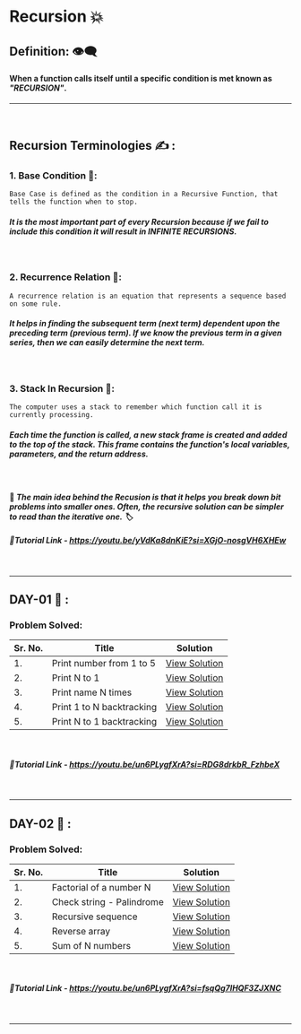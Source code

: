 # Recursion :boom:
## Definition: :eye_speech_bubble: 
#### When a function calls itself until a specific condition is met known as _"RECURSION"_.
---
<br/>

## Recursion Terminologies  :writing_hand: :

### 1. Base Condition :rocket::
```
Base Case is defined as the condition in a Recursive Function, that tells the function when to stop.
```
##### It is the most important part of every Recursion because if we fail to include this condition it will result in INFINITE RECURSIONS.
<br/>

### 2. Recurrence Relation :rocket::
```
A recurrence relation is an equation that represents a sequence based on some rule.
```
##### It helps in finding the subsequent term (next term) dependent upon the preceding term (previous term). If we know the previous term in a given series, then we can easily determine the next term.
<br/>

### 3. Stack In Recursion :rocket::
```
The computer uses a stack to remember which function call it is currently processing.
```
##### Each time the function is called, a new stack frame is created and added to the top of the stack. This frame contains the function's local variables, parameters, and the return address.

<br/>


#### :pushpin:  _The main idea behind the Recusion is that it helps you break down bit problems into smaller ones. Often, the recursive solution can be simpler to read than the iterative one. :label:_

##### 🎥Tutorial Link - https://youtu.be/yVdKa8dnKiE?si=XGjO-nosgVH6XHEw

<br/>

---

## DAY-01 :orange_book: :
### Problem Solved:
| Sr. No. | Title | Solution |
|---------|-------|----------|
|1.| Print number from 1 to 5 | [View Solution](./DAY-01/print-1-to-5.cpp)|
|2.| Print N to 1 | [View Solution](./DAY-01/print-n-to-1.cpp)|
|3.| Print name N times | [View Solution](./DAY-01/print-name-N-times.cpp)|
|4.| Print 1 to N backtracking | [View Solution](./DAY-01/print-1-to-n-backtrack.cpp)|
|5.|Print N to 1 backtracking | [View Solution](./DAY-01/print-n-to-1-backtrack.cpp)|

<br/>

##### 🎥Tutorial Link - https://youtu.be/un6PLygfXrA?si=RDG8drkbR_FzhbeX

<br/>

---

## DAY-02 :blue_book: :
### Problem Solved:
| Sr. No. | Title | Solution |
|---------|-------|----------|
|1.| Factorial of a number N | [View Solution](./DAY-02/factorial-of-n.cpp)|
|2.| Check string - Palindrome | [View Solution](./DAY-02/palindrom-check-string.cpp)|
|3.| Recursive sequence | [View Solution](./DAY-02/recursive-sequence.cpp)|
|4.| Reverse array | [View Solution](./DAY-02/reverse-array.cpp)|
|5.|Sum of N numbers | [View Solution](./DAY-02/sum-of-n-num.cpp)|

<br/>

##### 🎥Tutorial Link - https://youtu.be/un6PLygfXrA?si=fsqQg7IHQF3ZJXNC

<br/>

---
